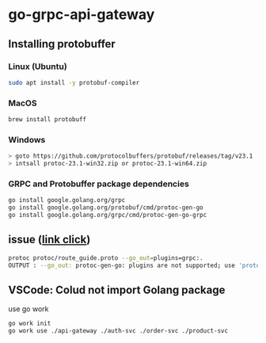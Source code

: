 # go-grpc-api-gateway

<!-- https://grpc-ecosystem.github.io/grpc-gateway/ -->

## Installing protobuffer

### Linux (Ubuntu)

```sh
sudo apt install -y protobuf-compiler
```

### MacOS

```sh
brew install protobuff
```

### Windows

```sh
> goto https://github.com/protocolbuffers/protobuf/releases/tag/v23.1
> intsall protoc-23.1-win32.zip or protoc-23.1-win64.zip
```

### GRPC and Protobuffer package dependencies

```sh
go install google.golang.org/grpc
go install google.golang.org/protobuf/cmd/protoc-gen-go
go install google.golang.org/grpc/cmd/protoc-gen-go-grpc
```

## issue ([link click](https://github.com/golang/protobuf/issues/1070))

```sh
protoc protoc/route_guide.proto --go_out=plugins=grpc:.
OUTPUT : --go_out: protoc-gen-go: plugins are not supported; use 'protoc --go-grpc_out=...' to generate gRPC
```

## VSCode: Colud not import Golang package

use go work

```sh
go work init
go work use ./api-gateway ./auth-svc ./order-svc ./product-svc
```
